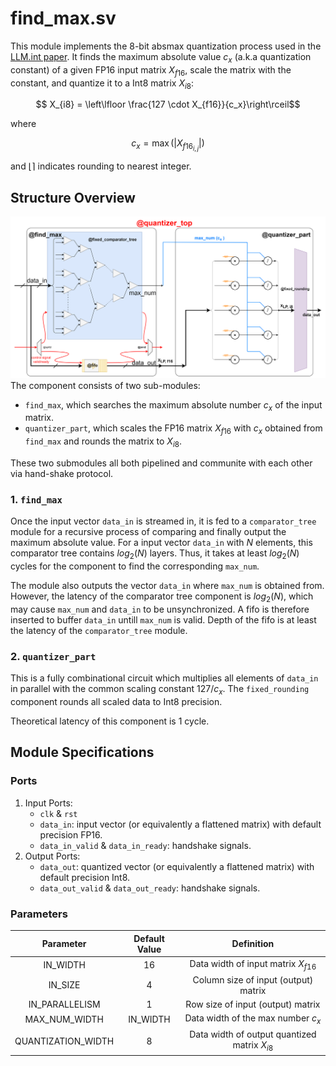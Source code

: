 # find_max.sv

This module implements the 8-bit absmax quantization process used in the [LLM.int paper](https://arxiv.org/abs/2208.07339). It finds the maximum absolute value $c_x$ (a.k.a quantization constant) of a given FP16 input matrix $X_{f16}$, scale the matrix with the constant, and quantize it to a Int8 matrix $X_{i8}$:

$$ X_{i8} = \left\lfloor \frac{127 \cdot X_{f16}}{c_x}\right\rceil$$

where 

$$ c_x = \max\left(\left|X_{f16_{i, j}}\right|\right) $$

and  $\left\lfloor\right\rceil$ indicates rounding to nearest integer.


## Structure Overview
![](./figs/quantizer_top_toplevel.png)
The component consists of two sub-modules: 
* `find_max`, which searches the maximum absolute number $c_x$ of the input matrix.
* `quantizer_part`, which scales the FP16 matrix $X_{f16}$ with $c_x$ obtained from `find_max` and rounds the matrix to $X_{i8}$.

These two submodules all both pipelined and communite with each other via hand-shake protocol.

### 1. `find_max`
Once the input vector `data_in` is streamed in, it is fed to a `comparator_tree` module for a recursive process of comparing and finally output the maximum absolute value. For a input vector `data_in` with $N$ elements, this comparator tree contains $log_2(N)$ layers. Thus, it takes at least $log_2(N)$ cycles for the component to find the corresponding `max_num`. 

The module also outputs the vector `data_in` where `max_num` is obtained from. However, the latency of the comparator tree component is $log_2(N)$, which may cause `max_num` and `data_in` to be unsynchronized. A fifo is therefore inserted to buffer `data_in` untill `max_num` is valid. Depth of the fifo is at least the latency of the `comparator_tree` module.

### 2. `quantizer_part`
This is a fully combinational circuit which multiplies all elements of `data_in` in parallel with the common scaling constant $127/c_x$. The `fixed_rounding` component rounds all scaled data to Int8 precision.

Theoretical latency of this component is 1 cycle.


## Module Specifications
### Ports
1. Input Ports:
    * `clk` & `rst`
    * `data_in`: input vector (or equivalently a flattened matrix) with default precision FP16.
    * `data_in_valid` & `data_in_ready`: handshake signals.
2. Output Ports:
    * `data_out`: quantized vector (or equivalently a flattened matrix) with default precision Int8.
    * `data_out_valid` & `data_out_ready`: handshake signals.

### Parameters

| Parameter | Default Value | Definition |
| :---: | :---: | :---:|
| IN_WIDTH | 16 | Data width of input matrix $X_{f16}$|
| IN_SIZE | 4 | Column size of input (output) matrix |
| IN_PARALLELISM | 1 | Row size of input (output) matrix |
| MAX_NUM_WIDTH | IN_WIDTH | Data width of the max number $c_x$|
| QUANTIZATION_WIDTH | 8 | Data width of output quantized matrix $X_{i8}$|

